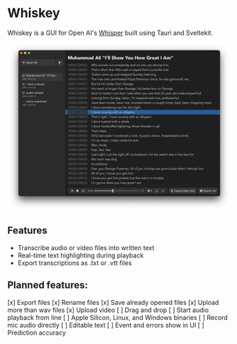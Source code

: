 # Whiskey
Whiskey is a GUI for Open AI's [Whisper](https://openai.com/blog/whisper/) built using Tauri and Sveltekit.

![Screenshot of Whiskey](images/whiskey-screenshot.png)


## Features
- Transcribe audio or video files into written text
- Real-time text highlighting during playback
- Export transcriptions as .txt or .vtt files


## Planned features: 
[x] Export files 
[x] Rename files 
[x] Save already opened files
[x] Upload more than wav files
[x] Upload video
[ ] Drag and drop
[ ] Start audio playback from line
[ ] Apple Silicon, Linux, and Windows binaries
[ ] Record mic audio directly
[ ] Editable text 
[ ] Event and errors show in UI 
[ ] Prediction accuracy 
